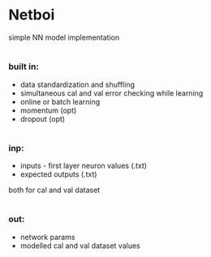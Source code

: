 # Netboi

simple NN model implementation
#
### built in:
- data standardization and shuffling
- simultaneous cal and val error checking while learning
- online or batch learning
- momentum (opt)
- dropout (opt)

#

### inp:
- inputs - first layer neuron values (.txt) 
- expected outputs (.txt)

 both for cal and val dataset

#

### out: 
- network params
- modelled cal and val dataset values
